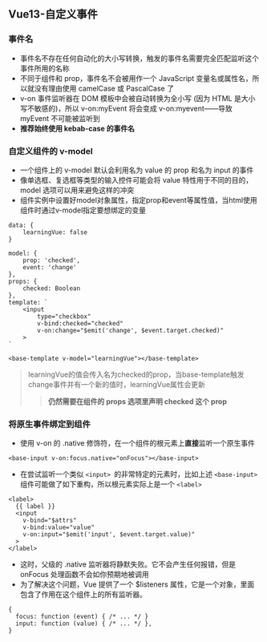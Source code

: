 ## Vue13-自定义事件
### 事件名
* 事件名不存在任何自动化的大小写转换，触发的事件名需要完全匹配监听这个事件所用的名称
* 不同于组件和 prop，事件名不会被用作一个 JavaScript 变量名或属性名，所以就没有理由使用 camelCase 或 PascalCase 了
* v-on 事件监听器在 DOM 模板中会被自动转换为全小写 (因为 HTML 是大小写不敏感的)，所以 v-on:myEvent 将会变成 v-on:myevent——导致 myEvent 不可能被监听到
* **推荐始终使用 kebab-case 的事件名**

### 自定义组件的 v-model
* 一个组件上的 v-model 默认会利用名为 value 的 prop 和名为 input 的事件
* 像单选框、复选框等类型的输入控件可能会将 value 特性用于不同的目的，model 选项可以用来避免这样的冲突
* 组件实例中设置好model对象属性，指定prop和event等属性值，当html使用组件时通过v-model指定要想绑定的变量
```
data: {
	learningVue: false
}

model: {
	prop: 'checked',
	event: 'change'
},
props: {
	checked: Boolean
},
template: `
	<input
		type="checkbox"
		v-bind:checked="checked"
		v-on:change="$emit('change', $event.target.checked)"
	>
`

<base-template v-model="learningVue"></base-template>
```
>learningVue的值会传入名为checked的prop，当base-template触发change事件并有一个新的值时，learningVue属性会更新
>>**仍然需要在组件的 props 选项里声明 checked 这个 prop**

### 将原生事件绑定到组件
* 使用 v-on 的 .native 修饰符，在一个组件的根元素上**直接**监听一个原生事件
```
<base-input v-on:focus.native="onFocus"></base-input>
```
* 在尝试监听一个类似 `<input> `的非常特定的元素时，比如上述 `<base-input>` 组件可能做了如下重构，所以根元素实际上是一个 `<label>`
```
<label>
  {{ label }}
  <input
    v-bind="$attrs"
    v-bind:value="value"
    v-on:input="$emit('input', $event.target.value)"
  >
</label>
```
* 这时，父级的 .native 监听器将静默失败。它不会产生任何报错，但是 onFocus 处理函数不会如你预期地被调用
* 为了解决这个问题，Vue 提供了一个 $listeners 属性，它是一个对象，里面包含了作用在这个组件上的所有监听器。
```
{
  focus: function (event) { /* ... */ }
  input: function (value) { /* ... */ },
}
```